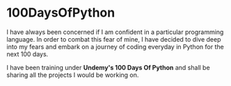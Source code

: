 # 100DaysOfPython

I have always been concerned if I am confident in a particular programming language. In order to combat this fear of mine, I have decided to dive deep into my 
fears and embark on a journey of coding everyday in Python for the next 100 days.

I have been training under **Undemy's 100 Days Of Python** and shall be sharing all the projects I would be working on.
